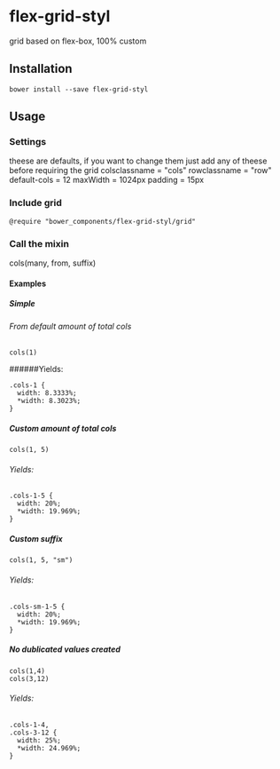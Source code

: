 # flex-grid-styl
grid based on flex-box, 100% custom

## Installation

    bower install --save flex-grid-styl

## Usage

### Settings
theese are defaults, if you want to change them just add any of theese before requiring the grid
    colsclassname = "cols"
    rowclassname = "row"
    default-cols = 12
    maxWidth = 1024px
    padding = 15px

### Include grid
    @require "bower_components/flex-grid-styl/grid"

### Call the mixin
cols(many, from, suffix)

#### Examples
##### Simple
###### From default amount of total cols

    cols(1)
    
######Yields:

    .cols-1 {
      width: 8.3333%;
      *width: 8.3023%;
    }

##### Custom amount of total cols

    cols(1, 5)
###### Yields:

    .cols-1-5 {
      width: 20%;
      *width: 19.969%;
    }

##### Custom suffix

    cols(1, 5, "sm")

###### Yields:

    .cols-sm-1-5 {
      width: 20%;
      *width: 19.969%;
    }
  
##### No dublicated values created
  
    cols(1,4)
    cols(3,12)
    
###### Yields:

    .cols-1-4,
    .cols-3-12 {
      width: 25%;
      *width: 24.969%;
    }



